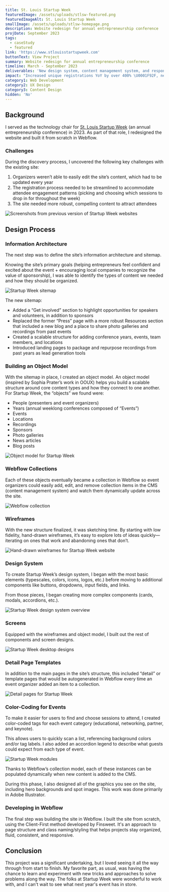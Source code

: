 ```yaml
---
title: St. Louis Startup Week
featuredImage: /assets/uploads/stlsw-featured.png
featuredImageAlt: St. Louis Startup Week
smallImage: /assets/uploads/stlsw-homepage.png
description: Website redesign for annual entrepreneurship conference
projDate: September 2023
tags:
  - caseStudy
  - featured
link: 'https://www.stlouisstartupweek.com'
buttonText: View Project
summary: Website redesign for annual entrepreneurship conference
timeline: March - September 2023
deliverables: 'New design system, content management system, and responsive website build'
impact: "Increased unique registrations YoY by over 400% \U0001F92F, new CMS allowed organizers to easily update the site, and improvements to site's overall UI/UX better align with Startup Week's innovative and entrepreneurial branding"
category1: Web Development
category2: UX Design
category3: Content Design
hidden: 'No'
---
```

## Background

I served as the technology chair for [St. Louis Startup Week](https://www.stlouisstartupweek.com/) (an annual entrepreneurship conference) in 2023. As part of that role, I redesigned the website and built it from scratch in Webflow.

### Challenges

During the discovery process, I uncovered the following key challenges with the existing site:

1. Organizers weren’t able to easily edit the site’s content, which had to be updated every year
2. The registration process needed to be streamlined to accommodate attendee engagement patterns (picking and choosing which sessions to drop in for throughout the week)
3. The site needed more robust, compelling content to attract attendees

![Screenshots from previous version of Startup Week websites](/assets/uploads/stlsw-old.png)

## Design Process

### Information Architecture

The next step was to define the site’s information architecture and sitemap.

Knowing the site’s primary goals (helping entrepreneurs feel confident and excited about the event + encouraging local companies to recognize the value of sponsorship), I was able to identify the types of content we needed and how they should be organized.

![Startup Week sitemap](/assets/uploads/stlsw-sitemap.png)

The new sitemap:

* Added a “Get involved” section to highlight opportunities for speakers and volunteers, in addition to sponsors
* Replaced the former “Press” page with a more robust Resources section that included a new blog and a place to share photo galleries and recordings from past events
* Created a scalable structure for adding conference years, events, team members, and locations
* Introduced landing pages to package and repurpose recordings from past years as lead generation tools

### Building an Object Model

With the sitemap in place, I created an object model. An object model (inspired by Sophia Prater’s work in OOUX) helps you build a scalable structure around core content types and how they connect to one another. For Startup Week, the “objects” we found were:

* People (presenters and event organizers)
* Years (annual weeklong conferences composed of “Events”)
* Events
* Locations
* Recordings
* Sponsors
* Photo galleries
* News articles
* Blog posts

![Object model for Startup Week](/assets/uploads/stlsw-notion.png)

### Webflow Collections

Each of these objects eventually became a collection in Webflow so event organizers could easily add, edit, and remove collection items in the CMS (content management system) and watch them dynamically update across the site.

![Webflow collection](/assets/uploads/stlsw-webflow.png)

### Wireframes

With the new structure finalized, it was sketching time. By starting with low fidelity, hand-drawn wireframes, it’s easy to explore lots of ideas quickly—iterating on ones that work and abandoning ones that don’t.

![Hand-drawn wireframes for Startup Week website](/assets/uploads/stlsw-brainstorm.png)

### Design System

To create Startup Week’s design system, I began with the most basic elements (typescales, colors, icons, logos, etc.) before moving to additional components like buttons, dropdowns, input fields, and links.

From those pieces, I began creating more complex components (cards, modals, accordions, etc.).

![Startup Week design system overview](/assets/uploads/stlsw-high-level.png)

### Screens

Equipped with the wireframes and object model, I built out the rest of components and screen designs.

![Startup Week desktop designs](/assets/uploads/stlsw-desktops.png)

### Detail Page Templates

In addition to the main pages in the site’s structure, this included “detail” or template pages that would be autogenerated in Webflow every time an event organizer added an item to a collection.

![Detail pages for Startup Week](/assets/uploads/stlsw-detail-pages.png)

### Color-Coding for Events

To make it easier for users to find and choose sessions to attend, I created color-coded tags for each event category (educational, networking, partner, and keynote).

This allows users to quickly scan a list, referencing background colors and/or tag labels. I also added an accordion legend to describe what guests could expect from each type of event.

![Startup Week modules](/assets/uploads/stlsw-modules.png)

Thanks to Webflow’s collection model, each of these instances can be populated dynamically when new content is added to the CMS.

During this phase, I also designed all of the graphics you see on the site, including hero backgrounds and spot images. This work was done primarily in Adobe Illustrator.

### Developing in Webflow

The final step was building the site in Webflow. I built the site from scratch, using the Client-First method developed by Finsweet. It's an approach to page structure and class naming/styling that helps projects stay organized, fluid, consistent, and responsive.

## Conclusion

This project was a significant undertaking, but I loved seeing it all the way through from start to finish. My favorite part, as usual, was having the chance to learn and experiment with new tricks and approaches to solve problems along the way. The folks at Startup Week were wonderful to work with, and I can't wait to see what next year's event has in store.
